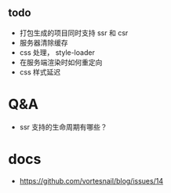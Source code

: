 ## todo

- 打包生成的项目同时支持 ssr 和 csr
- 服务器清除缓存
- css 处理， style-loader
- 在服务端渲染时如何重定向
- css 样式延迟

# Q&A

- ssr 支持的生命周期有哪些？

# docs

- https://github.com/vortesnail/blog/issues/14
